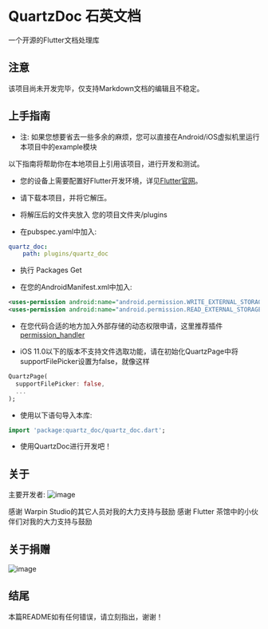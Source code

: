 # QuartzDoc 石英文档

一个开源的Flutter文档处理库

## 注意

该项目尚未开发完毕，仅支持Markdown文档的编辑且不稳定。
## 上手指南

* 注: 如果您想要省去一些多余的麻烦，您可以直接在Android/iOS虚拟机里运行本项目中的example模块

以下指南将帮助你在本地项目上引用该项目，进行开发和测试。

- 您的设备上需要配置好Flutter开发环境，详见[Flutter官网](https://flutter-io.cn/docs/get-started/install)。

- 请下载本项目，并将它解压。

- 将解压后的文件夹放入 您的项目文件夹/plugins

- 在pubspec.yaml中加入: 
```yaml
quartz_doc:
    path: plugins/quartz_doc
```

- 执行 Packages Get

- 在您的AndroidManifest.xml中加入:
```xml
<uses-permission android:name="android.permission.WRITE_EXTERNAL_STORAGE"/>
<uses-permission android:name="android.permission.READ_EXTERNAL_STORAGE"/>
```

- 在您代码合适的地方加入外部存储的动态权限申请，这里推荐插件[permission_handler](https://pub.flutter-io.cn/packages/permission_handler)

- iOS 11.0以下的版本不支持文件选取功能，请在初始化QuartzPage中将supportFilePicker设置为false，就像这样
```dart
QuartzPage(
  supportFilePicker: false,
  ...
);
```

- 使用以下语句导入本库:
```dart
import 'package:quartz_doc/quartz_doc.dart';
```

- 使用QuartzDoc进行开发吧！

## 关于

主要开发者:
![image](github.com/warpinstudio/quartz_doc/tree/master/images/ResetPower.png)

感谢 Warpin Studio的其它人员对我的大力支持与鼓励
感谢 Flutter 茶馆中的小伙伴们对我的大力支持与鼓励

## 关于捐赠
![image](github.com/warpinstudio/quartz_doc/tree/master/images/WeChatPay.jpeg)

## 结尾

本篇README如有任何错误，请立刻指出，谢谢！